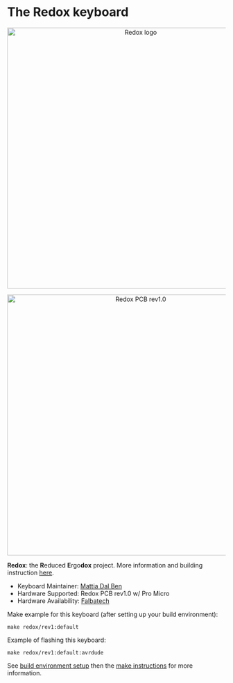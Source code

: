 # The Redox keyboard

<p align="center">
<img src="https://github.com/mattdibi/redox-keyboard/raw/master/img/redox-logo.png" alt="Redox logo" width="600"/>
</p>

<p align="center">
<img src="https://github.com/mattdibi/redox-keyboard/raw/master/img/redox-pcb2.jpg" alt="Redox PCB rev1.0" width="600"/>
</p>

**Redox**: the **R**educed **E**rgo**dox** project. More information and building instruction [here](https://github.com/mattdibi/redox-keyboard).

- Keyboard Maintainer: [Mattia Dal Ben](https://github.com/mattdibi)  
- Hardware Supported: Redox PCB rev1.0 w/ Pro Micro  
- Hardware Availability: [Falbatech](https://falba.tech/product-category/keyboard-parts/redox-parts/)

Make example for this keyboard (after setting up your build environment):

    make redox/rev1:default

Example of flashing this keyboard:

    make redox/rev1:default:avrdude

See [build environment setup](https://docs.qmk.fm/build_environment_setup.html) then the [make instructions](https://docs.qmk.fm/make_instructions.html) for more information.
